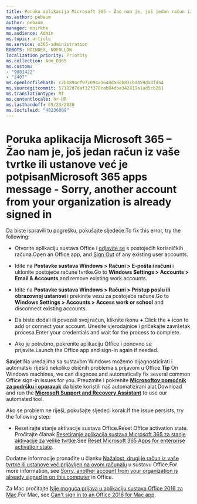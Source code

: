 ```yaml
---
title: Poruka aplikacija Microsoft 365 – Žao nam je, još jedan račun iz vaše tvrtke ili ustanove već je potpisan
ms.author: pebaum
author: pebaum
manager: mnirkhe
ms.audience: Admin
ms.topic: article
ms.service: o365-administration
ROBOTS: NOINDEX, NOFOLLOW
localization_priority: Priority
ms.collection: Adm_O365
ms.custom:
- "9001422"
- "3407"
ms.openlocfilehash: c2bb894cf97c094a1648da8db83cbd459da4fda4
ms.sourcegitcommit: 57102d7daf32f370cab84dba342819a1ad5cb261
ms.translationtype: MT
ms.contentlocale: hr-HR
ms.lasthandoff: 09/23/2020
ms.locfileid: "48236009"
---
```

# <a name="microsoft-365-apps-message---sorry-another-account-from-your-organization-is-already-signed-in"></a><span data-ttu-id="2c76e-102">Poruka aplikacija Microsoft 365 – Žao nam je, još jedan račun iz vaše tvrtke ili ustanove već je potpisan</span><span class="sxs-lookup"><span data-stu-id="2c76e-102">Microsoft 365 apps message - Sorry, another account from your organization is already signed in</span></span>

<span data-ttu-id="2c76e-103">Da biste ispravili tu pogrešku, pokušajte sljedeće:</span><span class="sxs-lookup"><span data-stu-id="2c76e-103">To fix this error, try the following:</span></span>

- <span data-ttu-id="2c76e-104">Otvorite aplikaciju sustava Office i [odjavite se](https://support.office.com/article/sign-out-of-office-5a20dc11-47e9-4b6f-945d-478cb6d92071) s postojećih korisničkih računa.</span><span class="sxs-lookup"><span data-stu-id="2c76e-104">Open an Office app, and [Sign Out](https://support.office.com/article/sign-out-of-office-5a20dc11-47e9-4b6f-945d-478cb6d92071) of any existing user accounts.</span></span>

- <span data-ttu-id="2c76e-105">Idite na **Postavke sustava Windows > Računi > E-pošta i računi** i uklonite postojeće račune tvrtke.</span><span class="sxs-lookup"><span data-stu-id="2c76e-105">Go to **Windows Settings > Accounts > Email & Accounts** and remove existing work accounts.</span></span>

- <span data-ttu-id="2c76e-106">Idite na **Postavke sustava Windows > Računi > Pristup poslu ili obrazovnoj ustanovi** i prekinite vezu za postojeće račune.</span><span class="sxs-lookup"><span data-stu-id="2c76e-106">Go to **Windows Settings > Accounts > Access work or school** and disconnect existing accounts.</span></span> 

- <span data-ttu-id="2c76e-107">Da biste dodali ili povezali svoj račun, kliknite ikonu **+**.</span><span class="sxs-lookup"><span data-stu-id="2c76e-107">Click the **+** icon to add or connect your account.</span></span> <span data-ttu-id="2c76e-108">Unesite vjerodajnice i pričekajte završetak procesa.</span><span class="sxs-lookup"><span data-stu-id="2c76e-108">Enter your credentials and wait for the process to complete.</span></span>

- <span data-ttu-id="2c76e-109">Ako je potrebno, pokrenite aplikaciju Office i ponovno se prijavite.</span><span class="sxs-lookup"><span data-stu-id="2c76e-109">Launch the Office app and sign-in again if needed.</span></span> 

<span data-ttu-id="2c76e-110">**Savjet** Na uređajima sa sustavom Windows možemo dijagnosticirati i automatski riješiti nekoliko običnih problema s prijavom u Office.</span><span class="sxs-lookup"><span data-stu-id="2c76e-110">**Tip** On Windows machines, we can diagnose and automatically fix several common Office sign-in issues for you.</span></span> <span data-ttu-id="2c76e-111">Preuzmite i pokrenite  **[Microsoftov pomoćnik za podršku i oporavak](https://aka.ms/SaRA-OfficeSignInScenario)** da biste koristili naš automatizirani alat.</span><span class="sxs-lookup"><span data-stu-id="2c76e-111">Download and run the  **[Microsoft Support and Recovery Assistant](https://aka.ms/SaRA-OfficeSignInScenario)** to use our automated tool.</span></span>

<span data-ttu-id="2c76e-112">Ako se problem ne riješi, pokušajte sljedeći korak:</span><span class="sxs-lookup"><span data-stu-id="2c76e-112">If the issue persists, try the following step:</span></span> 

- <span data-ttu-id="2c76e-113">Resetirajte stanje aktivacije sustava Office.</span><span class="sxs-lookup"><span data-stu-id="2c76e-113">Reset Office activation state.</span></span> <span data-ttu-id="2c76e-114">Pročitajte članak [Resetiranje aplikacija sustava Microsoft 365 za stanje aktivacije za velike tvrtke](https://docs.microsoft.com/office365/troubleshoot/activation/reset-office-365-proplus-activation-state).</span><span class="sxs-lookup"><span data-stu-id="2c76e-114">See [Reset Microsoft 365 Apps for enterprise activation state](https://docs.microsoft.com/office365/troubleshoot/activation/reset-office-365-proplus-activation-state).</span></span>

<span data-ttu-id="2c76e-115">Dodatne informacije pronađite u članku [Nažalost, drugi je račun iz vaše tvrtke ili ustanove već prijavljen na ovom računalu](https://docs.microsoft.com/office/troubleshoot/error-messages/another-account-already-signed-in) u sustavu Office.</span><span class="sxs-lookup"><span data-stu-id="2c76e-115">For more information, see [Sorry, another account from your organization is already signed in on this computer](https://docs.microsoft.com/office/troubleshoot/error-messages/another-account-already-signed-in) in Office.</span></span>

<span data-ttu-id="2c76e-116">Za Mac pročitajte [Nije moguća prijava u aplikaciju sustava Office 2016 za Mac](https://docs.microsoft.com/office365/troubleshoot/authentication/sign-in-to-office-2016-for-mac-fail).</span><span class="sxs-lookup"><span data-stu-id="2c76e-116">For Mac, see [Can't sign in to an Office 2016 for Mac app](https://docs.microsoft.com/office365/troubleshoot/authentication/sign-in-to-office-2016-for-mac-fail).</span></span>
